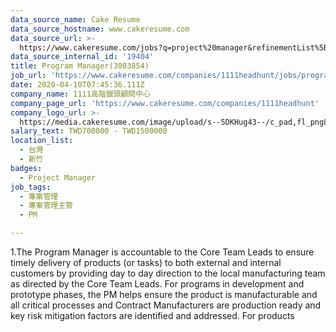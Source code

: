 ```yaml
---
data_source_name: Cake Resume
data_source_hostname: www.cakeresume.com
data_source_url: >-
  https://www.cakeresume.com/jobs?q=project%20manager&refinementList%5Blang_name%5D%5B0%5D=English&refinementList%5Bsalary_type%5D=per_year&range%5Bsalary_range%5D%5Bmin%5D=1000000&page=2
data_source_internal_id: '19404'
title: Program Manager(3003854)
job_url: 'https://www.cakeresume.com/companies/1111headhunt/jobs/program-manager-3003854'
date: 2020-04-10T07:45:36.111Z
company_name: 1111高階獵頭顧問中心
company_page_url: 'https://www.cakeresume.com/companies/1111headhunt'
company_logo_url: >-
  https://media.cakeresume.com/image/upload/s--5DKHug43--/c_pad,fl_png8,h_200,w_200/v1531993906/jlp8g9p7p6bf58jc0zju.png
salary_text: TWD700000 - TWD1500000
location_list:
  - 台灣
  - 新竹
badges:
  - Project Manager
job_tags:
  - 專案管理
  - 專案管理主管
  - PM

---
```


1.The Program Manager is accountable to the Core Team Leads to ensure timely delivery of products (or tasks) to both external and internal customers by providing day to day direction to the local manufacturing team as directed by the Core Team Leads. For programs in development and prototype phases, the PM helps ensure the product is manufacturable and all critical processes and Contract Manufacturers are production ready and key risk mitigation factors are identified and addressed. For products